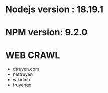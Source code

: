 # Nodejs version : 18.19.1

# NPM version: 9.2.0

# WEB CRAWL 
- dtruyen.com
- nettruyen
- wikidich
- truyenqq
